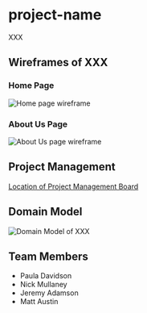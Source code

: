 # project-name

XXX

## Wireframes of XXX

### Home Page

![Home page wireframe](XXX)

### About Us Page

![About Us page wireframe](XXX)

## Project Management

[Location of Project Management Board](https://github.com/orgs/const-mangoDB/projects/1)

## Domain Model

![Domain Model of XXX](XXX)

## Team Members

- Paula Davidson
- Nick Mullaney
- Jeremy Adamson
- Matt Austin

